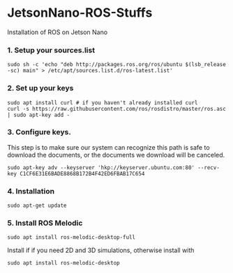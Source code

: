 # JetsonNano-ROS-Stuffs
Installation of ROS on Jetson Nano

### 1. Setup your sources.list
``` sudo sh -c 'echo "deb http://packages.ros.org/ros/ubuntu $(lsb_release -sc) main" > /etc/apt/sources.list.d/ros-latest.list' ```

### 2. Set up your keys
```
sudo apt install curl # if you haven't already installed curl
curl -s https://raw.githubusercontent.com/ros/rosdistro/master/ros.asc | sudo apt-key add -

```

### 3. Configure keys. 
This step is to make sure our system can recognize this path is safe to download the documents, or the documents we download will be canceled.

```
sudo apt-key adv --keyserver 'hkp://keyserver.ubuntu.com:80' --recv-key C1CF6E31E6BADE8868B172B4F42ED6FBAB17C654

```

### 4. Installation
 ``` sudo apt-get update ```
 
 ### 5. Install ROS Melodic
 ``` 
 sudo apt install ros-melodic-desktop-full
 ```
 
 Install if if you need 2D and 3D simulations, otherwise install with
 
 ``` 
 sudo apt install ros-melodic-desktop
 ```
